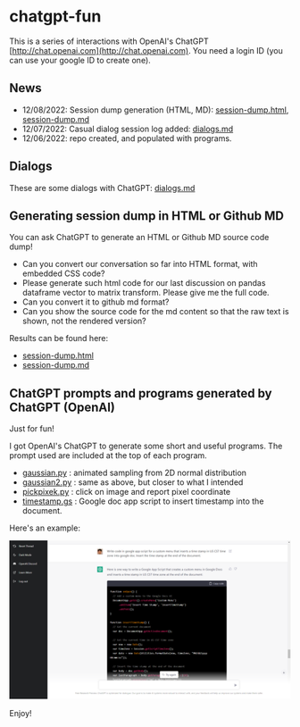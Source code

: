 # chatgpt-fun

This is a series of interactions with OpenAI's ChatGPT [http://chat.openai.com](http://chat.openai.com). You need a login ID (you can use your google ID to create one).

## News

* 12/08/2022: Session dump generation (HTML, MD): [session-dump.html](session-dump.html), [session-dump.md](session-dump.md)
* 12/07/2022: Casual dialog session log added: [dialogs.md](dialogs.md) 
* 12/06/2022: repo created, and populated with programs.

## Dialogs 

These are some dialogs with ChatGPT: [dialogs.md](dialogs.md)

## Generating session dump in HTML or Github MD

You can ask ChatGPT to generate an HTML or Github MD source code dump!
* Can you convert our conversation so far into HTML format, with embedded CSS code?
* Please generate such html code for our last discussion on pandas dataframe vector to matrix transform. Please give me the full code.
* Can you convert it to github md format?
* Can you show the source code for the md content so that the raw text is shown, not the rendered version?

Results can be found here:
* [session-dump.html](session-dump.html)
* [session-dump.md](session-dump.md)

## ChatGPT prompts and programs generated by ChatGPT (OpenAI)

Just for fun!

I got OpenAI's ChatGPT to generate some short and useful programs. The prompt used are included at the top of each program.

* [gaussian.py](gaussian.py) : animated sampling from 2D normal distribution
* [gaussian2.py](gaussian2.py) : same as above, but closer to what I intended
* [pickpixek.py](pickpixel.py) : click on image and report pixel coordinate
* [timestamp.gs](timestamp.gs) : Google doc app script to insert timestamp into the document.

Here's an example:

![example session](example-session.png)

Enjoy!
